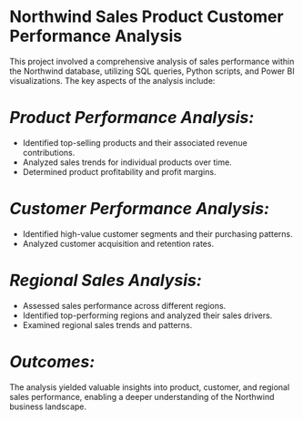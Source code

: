 # Northwind Sales Product Customer Performance Analysis
This project involved a comprehensive analysis of sales performance within the Northwind database, utilizing SQL queries, Python scripts, and Power BI visualizations. 
The key aspects of the analysis include:


# *Product Performance Analysis:*

* Identified top-selling products and their associated revenue contributions.
* Analyzed sales trends for individual products over time.
* Determined product profitability and profit margins.

# *Customer Performance Analysis:*

* Identified high-value customer segments and their purchasing patterns.
* Analyzed customer acquisition and retention rates.

# *Regional Sales Analysis:*

* Assessed sales performance across different regions.
* Identified top-performing regions and analyzed their sales drivers.
* Examined regional sales trends and patterns.

# *Outcomes:*

The analysis yielded valuable insights into product, customer, and regional sales performance, enabling a deeper understanding of the Northwind business landscape. 
